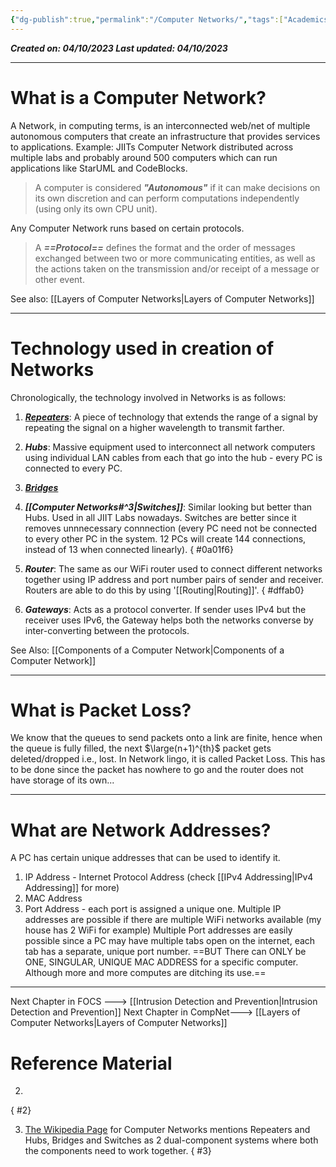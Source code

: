 ```yaml
---
{"dg-publish":true,"permalink":"/Computer Networks/","tags":["Academics","CyberSec","CompNet"]}
---
```


***Created on: 04/10/2023
Last updated: 04/10/2023***

---
# What is a Computer Network?
A Network, in computing terms, is an interconnected web/net of multiple autonomous computers that create an infrastructure that provides services to applications. Example: JIITs Computer Network distributed across multiple labs and probably around 500 computers which can run applications like StarUML and CodeBlocks.

> A computer is considered ***"Autonomous"*** if it can make decisions on its own discretion and can perform computations independently (using only its own CPU unit).

Any Computer Network runs based on certain protocols.

> A **_==Protocol==_** defines the format and the order of messages exchanged between two or more communicating entities, as well as the actions taken on the transmission and/or receipt of a message or other event.

See also: [[Layers of Computer Networks\|Layers of Computer Networks]]

---
# Technology used in creation of Networks
Chronologically, the technology involved in Networks is as follows:
1. ***[Repeaters](https://en.wikipedia.org/wiki/Repeater)***: A piece of technology that extends the range of a signal by repeating the signal on a higher wavelength to transmit farther.
2. ***Hubs***: Massive equipment used to interconnect all network computers using individual LAN cables from each that go into the hub - every PC is connected to every PC.
3. ***[Bridges](https://en.wikipedia.org/wiki/Bridging_(networking))***
4. ***[[Computer Networks#^3\|Switches]]***: Similar looking but better than Hubs. Used in all JIIT Labs nowadays. Switches are better since it removes unnnecessary connnection (every PC need not be connected to every other PC in the system. 12 PCs will create 144 connections, instead of 13 when connected linearly).
{ #0a01f6}

5. ***Router***: The same as our WiFi router used to connect different networks together using IP address and port number pairs of sender and receiver. Routers are able to do this by using '[[Routing\|Routing]]'.
{ #dffab0}

6. ***Gateways***: Acts as a protocol converter. If sender uses IPv4 but the receiver uses IPv6, the Gateway helps both the networks converse by inter-converting between the protocols.

See Also: [[Components of a Computer Network\|Components of a Computer Network]]

---
# What is Packet Loss?
We know that the queues to send packets onto a link are finite, hence when the queue is fully filled, the next $\large(n+1)^{th}$ packet gets deleted/dropped i.e., lost.
In Network lingo, it is called Packet Loss.
This has to be done since the packet has nowhere to go and the router does not have storage of its own...

---
# What are Network Addresses?
A PC has certain unique addresses that can be used to identify it.
1. IP Address - Internet Protocol Address (check [[IPv4 Addressing\|IPv4 Addressing]] for more)
2. MAC Address
3. Port Address - each port is assigned a unique one.
Multiple IP addresses are possible if there are multiple WiFi networks available (my house has 2 WiFi for example)
Multiple Port addresses are easily possible since  a PC may have multiple tabs open on the internet, each tab has a separate, unique port number.
==BUT There can ONLY be ONE, SINGULAR, UNIQUE MAC ADDRESS for a specific computer. Although more and more computes are ditching its use.==

---
Next Chapter in FOCS ---> [[Intrusion Detection and Prevention\|Intrusion Detection and Prevention]]
Next Chapter in CompNet---> [[Layers of Computer Networks\|Layers of Computer Networks]]
# Reference Material
2. 
{ #2}

3. [The Wikipedia Page](https://en.wikipedia.org/wiki/Computer_network#Network_links) for Computer Networks mentions Repeaters and Hubs, Bridges and Switches as 2 dual-component systems where both the components need to work together.
{ #3}



